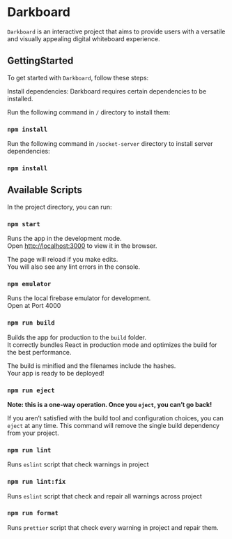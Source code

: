 # Darkboard

`Darkboard` is an interactive project that aims to provide users with a versatile and visually appealing digital whiteboard experience.


## GettingStarted

To get started with `Darkboard`, follow these steps:

Install dependencies: Darkboard requires certain dependencies to be installed. 

Run the following command in `/` directory to install them:
### `npm install`

Run the following command in `/socket-server` directory to install server dependencies:
### `npm install`

## Available Scripts

In the project directory, you can run:

### `npm start`

Runs the app in the development mode.\
Open [http://localhost:3000](http://localhost:3000) to view it in the browser.

The page will reload if you make edits.\
You will also see any lint errors in the console.

### `npm emulator`

Runs the local firebase emulator for development.\
Open at Port 4000

### `npm run build`

Builds the app for production to the `build` folder.\
It correctly bundles React in production mode and optimizes the build for the best performance.

The build is minified and the filenames include the hashes.\
Your app is ready to be deployed!


### `npm run eject`

**Note: this is a one-way operation. Once you `eject`, you can’t go back!**

If you aren’t satisfied with the build tool and configuration choices, you can `eject` at any time. This command will remove the single build dependency from your project.


### `npm run lint`

Runs `eslint` script that check warnings in project

### `npm run lint:fix`

Runs `eslint` script that check and repair all  warnings across project

### `npm run format`

Runs `prettier` script that check every warning in project and repair them.
